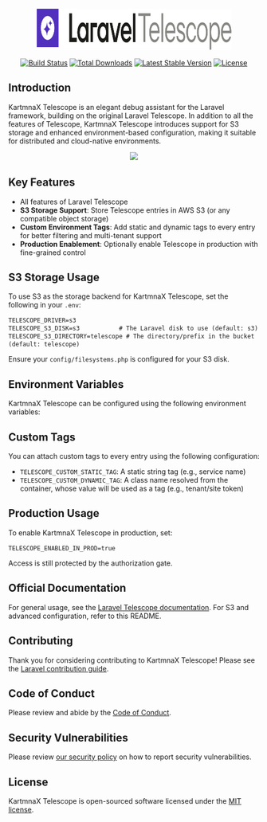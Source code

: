 <p align="center"><img width="391" height="83" src="/art/logo.svg" alt="Logo KartmnaX Telescope"></p>

<p align="center">
<a href="#"><img src="https://github.com/laravel/telescope/workflows/tests/badge.svg" alt="Build Status"></a>
<a href="#"><img src="https://img.shields.io/packagist/dt/laravel/telescope" alt="Total Downloads"></a>
<a href="#"><img src="https://img.shields.io/packagist/v/laravel/telescope" alt="Latest Stable Version"></a>
<a href="#"><img src="https://img.shields.io/packagist/l/laravel/telescope" alt="License"></a>
</p>

## Introduction

KartmnaX Telescope is an elegant debug assistant for the Laravel framework, building on the original Laravel Telescope. In addition to all the features of Telescope, KartmnaX Telescope introduces support for S3 storage and enhanced environment-based configuration, making it suitable for distributed and cloud-native environments.

<p align="center">
<img src="https://laravel.com/assets/img/examples/Screen_Shot_2018-10-09_at_1.47.23_PM.png">
</p>

## Key Features

- All features of Laravel Telescope
- **S3 Storage Support**: Store Telescope entries in AWS S3 (or any compatible object storage)
- **Custom Environment Tags**: Add static and dynamic tags to every entry for better filtering and multi-tenant support
- **Production Enablement**: Optionally enable Telescope in production with fine-grained control

## S3 Storage Usage

To use S3 as the storage backend for KartmnaX Telescope, set the following in your `.env`:

```env
TELESCOPE_DRIVER=s3
TELESCOPE_S3_DISK=s3           # The Laravel disk to use (default: s3)
TELESCOPE_S3_DIRECTORY=telescope # The directory/prefix in the bucket (default: telescope)
```

Ensure your `config/filesystems.php` is configured for your S3 disk.

## Environment Variables

KartmnaX Telescope can be configured using the following environment variables:

## Custom Tags


You can attach custom tags to every entry using the following configuration:

- `TELESCOPE_CUSTOM_STATIC_TAG`: A static string tag (e.g., service name)
- `TELESCOPE_CUSTOM_DYNAMIC_TAG`: A class name resolved from the container, whose value will be used as a tag (e.g., tenant/site token)

## Production Usage

To enable KartmnaX Telescope in production, set:

```env
TELESCOPE_ENABLED_IN_PROD=true
```

Access is still protected by the authorization gate.

## Official Documentation

For general usage, see the [Laravel Telescope documentation](https://laravel.com/docs/telescope). For S3 and advanced configuration, refer to this README.

## Contributing

Thank you for considering contributing to KartmnaX Telescope! Please see the [Laravel contribution guide](https://laravel.com/docs/contributions).

## Code of Conduct

Please review and abide by the [Code of Conduct](https://laravel.com/docs/contributions#code-of-conduct).

## Security Vulnerabilities

Please review [our security policy](https://github.com/laravel/telescope/security/policy) on how to report security vulnerabilities.

## License

KartmnaX Telescope is open-sourced software licensed under the [MIT license](LICENSE.md).
